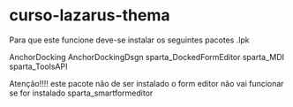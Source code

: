 # curso-lazarus-thema

Para que este funcione deve-se instalar os seguintes pacotes .lpk 

AnchorDocking
AnchorDockingDsgn
sparta_DockedFormEditor
sparta_MDI
sparta_ToolsAPI

Atenção!!!! este pacote não de ser instalado o form editor não vai funcionar se for instalado
sparta_smartformeditor

